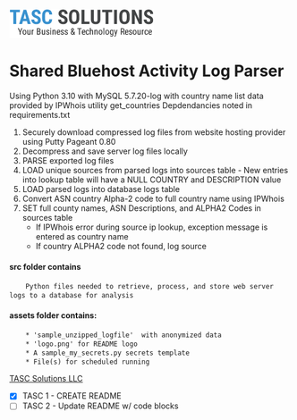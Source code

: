 ![TASCS LOGO](./assets/logo.png)

# Shared Bluehost Activity Log Parser
Using Python 3.10 with MySQL 5.7.20-log with country name list data provided by IPWhois utility get_countries
Depdendancies noted in requirements.txt

1. Securely download compressed log files from website hosting provider using Putty Pageant 0.80
1. Decompress and save server log files locally 
1. PARSE exported log files
1. LOAD unique sources from parsed logs into sources table
        - New entries into lookup table will have a NULL COUNTRY and DESCRIPTION value
1. LOAD parsed logs into database logs table
1. Convert ASN country Alpha-2 code to full country name using IPWhois 
1. SET full county names, ASN Descriptions, and ALPHA2 Codes in sources table
     * If IPWhois error during source ip lookup, exception message is entered as country name
     * If country ALPHA2 code not found, log source

#### src folder contains 

        Python files needed to retrieve, process, and store web server logs to a database for analysis

#### assets folder contains:

        * 'sample_unzipped_logfile'  with anonymized data
        * 'logo.png' for README logo
        * A sample_my_secrets.py secrets template
        * File(s) for scheduled running
            
[TASC Solutions LLC](https://www.tascs.net)

* [x] TASC 1 - CREATE README
* [ ] TASC 2 - Update README w/ code blocks
